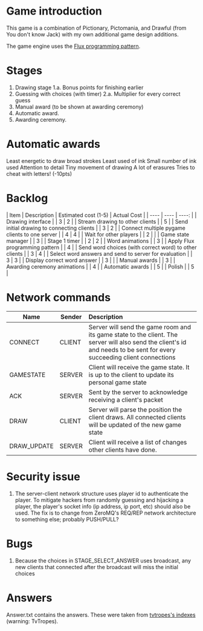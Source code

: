 # Game introduction

This game is a combination of Pictionary, Pictomania, and Drawful (from You don't know Jack) with my own additional game design additions.

The game engine uses the [Flux programming pattern](https://www.youtube.com/watch?list=PLb0IAmt7-GS188xDYE-u1ShQmFFGbrk0v&v=nYkdrAPrdcw).


# Stages
1. Drawing stage
1.a. Bonus points for finishing earlier
2. Guessing with choices (with timer)
2.a. Multiplier for every correct guess
3. Manual award (to be shown at awarding ceremony)
4. Automatic award.
5. Awarding ceremony.

# Automatic awards
Least energetic to draw
    broad strokes
Least used of ink
    Small number of ink used
Attention to detail
    Tiny movement of drawing
A lot of erasures
Tries to cheat with letters!    (-10pts)

# Backlog

| Item | Description | Estimated cost (1-5) | Actual Cost |
| ---- | ---- | ----: |
| Drawing interface | | 3 | 2 |
| Stream drawing to other clients | | 5 |
| Send initial drawing to connecting clients | | 3 | 2 |
| Connect multiple pygame clients to one server | | 4 | 4 |
| Wait for other players | | 2 |  |
| Game state manager | | 3 |
| Stage 1 timer | | 2 | 2 |
| Word animations | | 3 |
| Apply Flux programming pattern | | 4 |
| Send word choices (with correct word) to other clients | | 3 | 4 |
| Select word answers and send to server for evaluation | | 3 | 3 |
| Display correct word answer | | 3 | |
| Manual awards | | 3 |
| Awarding ceremony animations | | 4 |
| Automatic awards | | 5 |
| Polish | | 5 |

# Network commands
| Name | Sender | Description |
| ---- | ---- | :---- |
| CONNECT | CLIENT | Server will send the game room and its game state to the client. The server will also send the client's id and needs to be sent for every succeeding client connections |
| GAMESTATE | SERVER | Client will receive the game state. It is up to the client to update its personal game state |
| ACK | SERVER | Sent by the server to acknowledge receiving a client's packet |
| DRAW | CLIENT | Server will parse the position the client draws. All connected clients will be updated of the new game state |
| DRAW_UPDATE | SERVER | Client will receive a list of changes other clients have done. |


# Security issue

1. The server-client network structure uses player id to authenticate the player. To mitigate hackers from randomly guessing and hijacking a player, the player's socket info (ip address, ip port, etc) should also be used. The fix is to change from ZeroMQ's REQ/REP network architecture to something else; probably PUSH/PULL?

# Bugs

1. Because the choices in STAGE_SELECT_ANSWER uses broadcast, any new clients that connected after the broadcast will miss the initial choices

# Answers

Answer.txt contains the answers. These were taken from [tvtropes's indexes](http://tvtropes.org/pmwiki/index_report.php) (warning: TvTropes).
